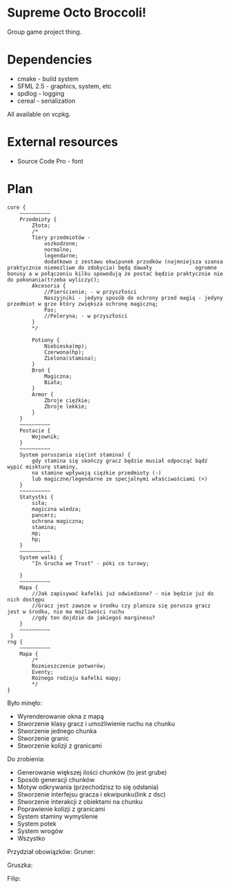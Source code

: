 # Supreme Octo Broccoli!
Group game project thing.

# Dependencies
- cmake - build system
- SFML 2.5 - graphics, system, etc
- spdlog - logging
- cereal - serialization

All available on vcpkg.

# External resources
- Source Code Pro - font

# Plan
```
core {
	~~~~~~~~~~
	Przedmioty {
		Złoto;
		/*
		Tiery przedmiotów -
			uszkodzone;
			normalne;
			legendarne;
			dodatkowo z zestawu ekwipunek przodków (najmniejsza szansa praktycznie niemożliwe do zdobycia) będą dawały 				ogromne bonusy a w połączeniu kilku spowodują że postać będzie praktycznie nie do pokonania(trzeba wyliczyć);
		Akcesoria {
			//Pierścienie; - w przyszłości
			Naszyjniki - jedyny sposób do ochrony przed magią - jedyny przedmiot w grze który zwiększa ochronę magiczną;
			Pas;
			//Peleryna; - w przyszłości
		}
		*/

		Potiony {
			Niebieska(mp);
			Czerwona(hp);
			Zielona(stamina);
		}
		Broń {
			Magiczna;
			Biała;
		}
		Armor {
			Zbroje ciężkie;
			Zbroje lekkie;
		}
	}
	~~~~~~~~~~
	Postacie {
		Wojownik;
	}
	~~~~~~~~~~
  	System poruszania się(int stamina) {
		gdy stamina się skończy gracz będzie musiał odpocząć bądź wypić miskturę staminy,
		na stamine wpływają ciężkie przedmioty (-)
		lub magiczne/legendarne ze specjalnymi właściwościami (+)
	}
	~~~~~~~~~~
	Statystki {
		siła;
		magiczna wiedza;
		pancerz;
		ochrona magiczna;
		stamina;
		mp;
		hp;
	}
	~~~~~~~~~~
	System walki {
		"In Grucha we Trust" - póki co turowy;

	}
	~~~~~~~~~~
	Mapa {
		//Jak zapisywać kafelki już odwiedzone? - nie będzie już do nich dostępu
		//Gracz jest zawsze w środku czy plansza się porusza gracz jest w środku, nie ma możliwości ruchu
		//gdy ten dojdzie do jakiegoś marginesu?
	}
	~~~~~~~~~~
 }
rng {
	~~~~~~~~~~
	Mapa {
		/*
		Rozmieszczenie potworów;
		Eventy;
		Różnego rodzaju kafelki mapy;
		*/
}
```
Było minęło:
- Wyrenderowanie okna z mapą
- Stworzenie klasy gracz i umożliwienie ruchu na chunku
- Stworzenie jednego chunka
- Stworzenie granic
- Stworzenie kolizji z granicami

Do zrobienia:
- Generowanie większej ilości chunków (to jest grube)
- Sposób generacji chunków
- Motyw odkrywania (przechodzisz to się odsłania)
- Stworzenie interfejsu gracza i ekwipunku(link z dsc)
- Stworzenie interakcji z obiektami na chunku
- Poprawienie kolizji z granicami
- System staminy wymyślenie
- System potek
- System wrogów
- Wszystko


Przydział obowiązków:
Gruner:




























































Gruszka:






Filip:





